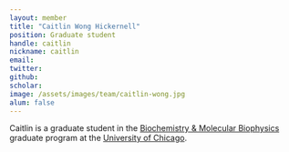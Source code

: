 ```yaml
---
layout: member
title: "Caitlin Wong Hickernell"
position: Graduate student
handle: caitlin
nickname: caitlin
email: 
twitter: 
github: 
scholar: 
image: /assets/images/team/caitlin-wong.jpg
alum: false
---
```

Caitlin is a graduate student in the [Biochemistry & Molecular Biophysics][1] graduate program at the [University of Chicago][2].

[1]: http://bmb.uchospitals.edu/
[2]: http://www.uchicago.edu
